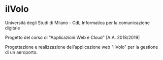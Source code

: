 # ilVolo

Università degli Studi di Milano - CdL Informatica per la comunicazione digitale

Progetto del corso di "Applicazioni Web e Cloud" [A.A. 2018/2019]

Progettazione e realizzazione dell’applicazione web "ilVolo" per la gestione di un aeroporto.

